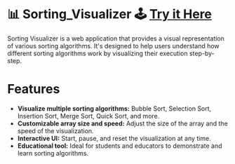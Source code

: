 # 📊 Sorting_Visualizer 🕹  [Try it Here](https://krupallad09.github.io/Sorting_Visualizer/)
Sorting Visualizer is a web application that provides a visual representation of various sorting algorithms. It's designed to help users understand how different sorting algorithms work by visualizing their execution step-by-step.

# Features
- **Visualize multiple sorting algorithms:** Bubble Sort, Selection Sort, Insertion Sort, Merge Sort, Quick Sort, and more.
- **Customizable array size and speed:** Adjust the size of the array and the speed of the visualization.
- **Interactive UI:** Start, pause, and reset the visualization at any time.
- **Educational tool:** Ideal for students and educators to demonstrate and learn sorting algorithms.

